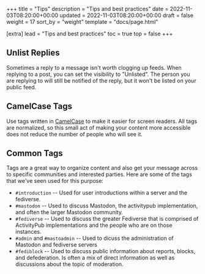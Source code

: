 +++
title = "Tips"
description = "Tips and best practices"
date = 2022-11-03T08:20:00+00:00
updated = 2022-11-03T08:20:00+00:00
draft = false
weight = 17
sort_by = "weight"
template = "docs/page.html"

[extra]
lead = "Tips and best practices"
toc = true
top = false
+++

## Unlist Replies

Sometimes a reply to a message isn't worth clogging up feeds. When replying to a post, you can set the visibility to "Unlisted". The person you are replying to will still be notified of the reply, but it won't be listed on your public feed.

## CamelCase Tags

Use tags written in [CamelCase](https://en.wikipedia.org/wiki/Camel_case) to make it easier for screen readers. All tags are normalized, so this small act of making your content more accessible does not reduce the number of people who will see it.

## Common Tags

Tags are a great way to organize content and also get your message across to specific communities and interested parties. Here are some of the tags that we've seen used for this purpose:

* `#introduction` -- Used for user introductions within a server and the fediverse.
* `#mastodon` -- Used to discuss Mastodon, the activitypub implementation, and often the larger Mastodon community.
* `#fediverse` -- Used to discuss the greater Fediverse that is comprised of ActivityPub implementations and the people who are on those instances.
* `#admin` and `#mastoadmin` -- Used to dicuss the administration of Mastodon and fediverse servers
* `#fediblock` -- Used to discuss public information about reports, blocks, and defederation. Is often a mix of direct information as well as discussions about the topic of moderation.
